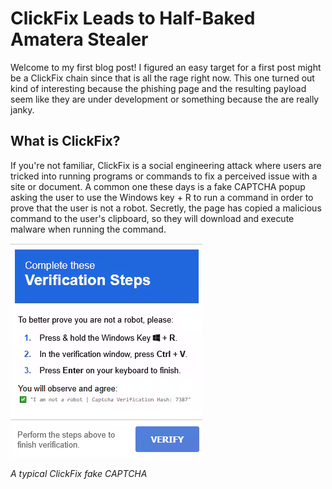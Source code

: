 # ClickFix Leads to Half-Baked Amatera Stealer

Welcome to my first blog post! I figured an easy target for a first post might be a ClickFix chain since that is all the rage right now. This one turned out kind of interesting because the phishing page and the resulting payload seem like they are under development or something because the are really janky.

## What is ClickFix?

If you're not familiar, ClickFix is a social engineering attack where users are tricked into running programs or commands to fix a perceived issue with a site or document. A common one these days is a fake CAPTCHA popup asking the user to use the Windows key + R to run a command in order to prove that the user is not a robot. Secretly, the page has copied a malicious command to the user's clipboard, so they will download and execute malware when running the command.

![A CLickFix fake CAPTCHA](/images/clickfix/typical-clickfix.png)

*A typical ClickFix fake CAPTCHA*

